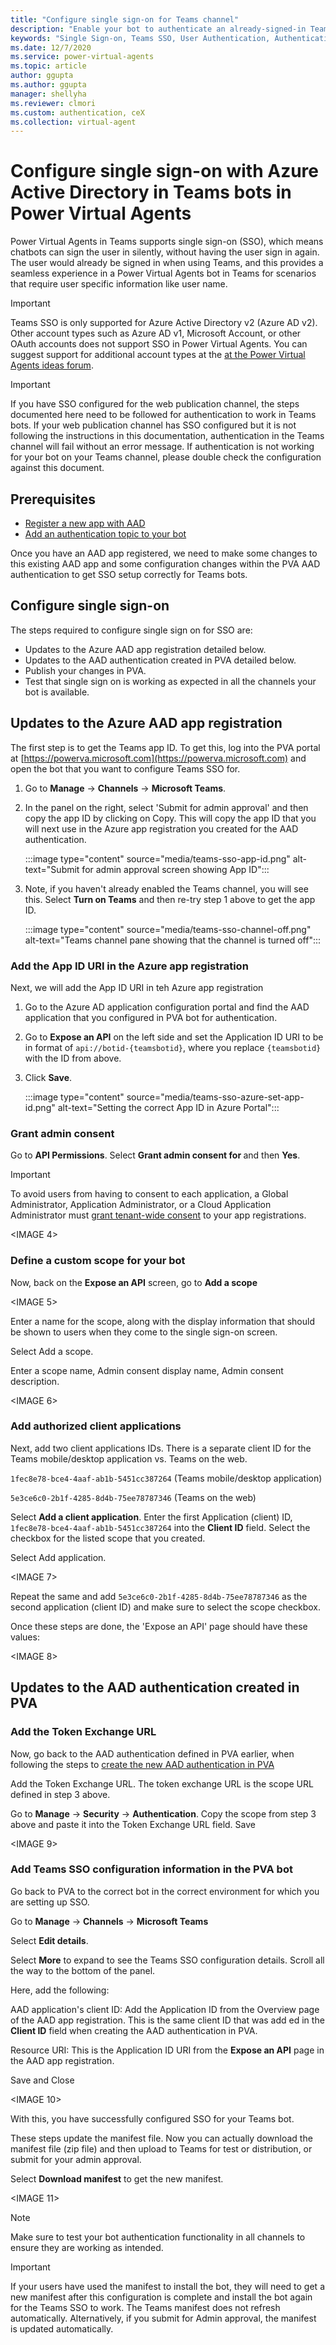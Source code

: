 ```yaml
---
title: "Configure single sign-on for Teams channel"
description: "Enable your bot to authenticate an already-signed-in Teams user"
keywords: "Single Sign-on, Teams SSO, User Authentication, Authentication, AAD, MSA, Identity Provider, PVA"
ms.date: 12/7/2020
ms.service: power-virtual-agents
ms.topic: article
author: ggupta
ms.author: ggupta
manager: shellyha
ms.reviewer: clmori
ms.custom: authentication, ceX
ms.collection: virtual-agent
---
```


# Configure single sign-on with Azure Active Directory in Teams bots in Power Virtual Agents


Power Virtual Agents in Teams supports single sign-on (SSO), which means chatbots can sign the user in silently, without having the user sign in again. The user would already be signed in when using Teams, and this provides a seamless experience in a Power Virtual Agents bot in Teams for scenarios that require user specific information like user name. 

>[!IMPORTANT] 
>Teams SSO is only supported for Azure Active Directory v2 (Azure AD v2). Other account types such as Azure AD v1, Microsoft Account, or other OAuth accounts does not support  SSO in Power Virtual Agents.
>You can suggest support for additional account types at the [at the Power Virtual Agents ideas forum](https://powerusers.microsoft.com/t5/Power-Virtual-Agents-Ideas/idb-p/pva_ideas).

>[!IMPORTANT] 
>If you have SSO configured for the web publication channel, the steps documented here need to be followed for authentication to work in Teams bots. If your web publication channel has SSO configured but it is not following the instructions in this documentation, authentication in the Teams channel will fail without an error message. If authentication is not working for your bot on your Teams channel, please double check the configuration against this document.

## Prerequisites

- [Register a new app with AAD](configuration-end-user-authentication#use-azure-active-directory-as-your-identity-provider)
- [Add an authentication topic to your bot](advanced-end-user-authentication.md)

 Once you have an AAD app registered, we need to make some changes to this existing AAD app and some configuration changes within the PVA AAD authentication to get SSO setup correctly for Teams bots.

## Configure single sign-on

The steps required to configure single sign on for SSO are:
- Updates to the Azure AAD app registration detailed below.
- Updates to the AAD authentication created in PVA detailed below.
- Publish your changes in PVA.
- Test that single sign on is working as expected in all the channels your bot is available.

## Updates to the Azure AAD app registration

The first step is to get the Teams app ID. To get this, log into the PVA portal at [https://powerva.microsoft.com](https://powerva.microsoft.com) and open the bot that you want to configure Teams SSO for.
 
1. Go to **Manage** -> **Channels** -> **Microsoft Teams**.
 
2. In the panel on the right, select 'Submit for admin approval' and then copy the app ID by clicking on Copy. This will copy the app ID that you will next use in the Azure app registration you created for the AAD authentication.

    :::image type="content" source="media/teams-sso-app-id.png" alt-text="Submit for admin approval screen showing App ID":::

3. Note, if you haven't already enabled the Teams channel, you will see this. Select **Turn on Teams** and then re-try step 1 above to get the app ID.

    :::image type="content" source="media/teams-sso-channel-off.png" alt-text="Teams channel pane showing that the channel is turned off":::


### Add the App ID URI in the Azure app registration

Next, we will add the App ID URI in teh Azure app registration

1. Go to the Azure AD application configuration portal and find the AAD application that you configured in PVA bot for authentication. 
 
2. Go to **Expose an API** on the left side and set the Application ID URI to be in format of ```api://botid-{teamsbotid}```, where you replace ```{teamsbotid}``` with the ID from above.
 
3. Click **Save**.

    :::image type="content" source="media/teams-sso-azure-set-app-id.png" alt-text="Setting the correct App ID in Azure Portal":::


### Grant admin consent 

Go to **API Permissions**. Select **Grant admin consent for <your tenant name>** and then **Yes**.

>[!IMPORTANT] 
> To avoid users from having to consent to each application, a Global Administrator, Application Administrator, or a Cloud Application Administrator must [grant tenant-wide consent](https://docs.microsoft.com/en-us/azure/active-directory/manage-apps/grant-admin-consent) to your app registrations.

<IMAGE 4>


### Define a custom scope for your bot

Now, back on the **Expose an API** screen, go to **Add a scope**

<IMAGE 5>

Enter a name for the scope, along with the display information that should be shown to users when they come to the single sign-on screen. 

Select Add a scope.

Enter a scope name, Admin consent display name, Admin consent description.

<IMAGE 6>

### Add authorized client applications

Next, add two client applications IDs. There is a separate client ID for the Teams mobile/desktop application vs. Teams on the web.
 
```1fec8e78-bce4-4aaf-ab1b-5451cc387264``` (Teams mobile/desktop application)

```5e3ce6c0-2b1f-4285-8d4b-75ee78787346``` (Teams on the web)
 
Select **Add a client application**.
Enter the first Application (client) ID, ```1fec8e78-bce4-4aaf-ab1b-5451cc387264``` into the **Client ID** field. Select the checkbox for the listed scope that you created.
 
Select Add application.

<IMAGE 7>

Repeat the same and add ```5e3ce6c0-2b1f-4285-8d4b-75ee78787346``` as the second application (client ID) and make sure to select the scope checkbox.
 
Once these steps are done, the 'Expose an API' page should have these values: 

<IMAGE 8>

## Updates to the AAD authentication created in PVA

### Add the Token Exchange URL
 
Now, go back to the AAD authentication defined in PVA earlier, when following the steps to [create the new AAD authentication in PVA](https://docs.microsoft.com/en-us/power-virtual-agents/configuration-end-user-authentication#configure-authentication-with-manual-azure-ad)
 
Add the Token Exchange URL.  The token exchange URL is the scope URL defined in step 3 above. 
 
Go to **Manage** -> **Security** -> **Authentication**. 
Copy the scope from step 3 above and paste it into the Token Exchange URL field.
Save


<IMAGE 9>

### Add Teams SSO configuration information in the PVA bot
 
Go back to PVA to the correct bot in the correct environment for which you are setting up SSO.
 
Go to **Manage** -> **Channels** -> **Microsoft Teams**
 
Select **Edit details**. 
 
Select **More** to expand to see the Teams SSO configuration details. Scroll all the way to the bottom of the panel.
 
Here, add the following:
 
AAD application's client ID: Add the Application ID from the Overview page of the AAD app registration. This is the same client ID that was add ed in the **Client ID** field when creating the AAD authentication in PVA.
 
Resource URI: This is the Application ID URI from the **Expose an API** page in the AAD app registration.
 
Save and Close


<IMAGE 10>

With this, you have successfully configured SSO for your Teams bot.
 
These steps update the manifest file. Now you can actually download the manifest file (zip file) and then upload to Teams for test or distribution, or submit for your admin approval.

Select **Download manifest** to get the new manifest.

<IMAGE 11>

>[!NOTE] 
> Make sure to test your bot authentication functionality in all channels to ensure they are working as intended.

>[!IMPORTANT] 
> If your users have used the manifest to install the bot, they will need to get a new manifest after this configuration is complete and install the bot again for the Teams SSO to work. The Teams manifest does not refresh automatically. Alternatively, if you submit for Admin approval, the manifest is updated automatically.



